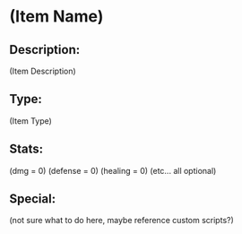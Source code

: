 # (Item Name)

## Description:
(Item Description)

## Type:
(Item Type)

## Stats:
(dmg = 0)
(defense = 0)
(healing = 0)
(etc... all optional)

## Special:
(not sure what to do here, maybe reference custom scripts?)